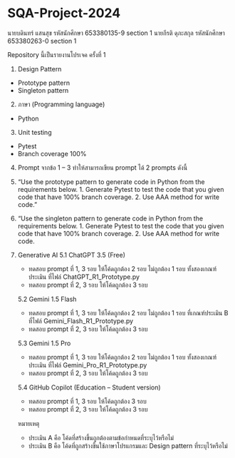 # SQA-Project-2024
นายบดินทร์ แสนสุข รหัสนักศึกษา 653380135-9 section 1
นายกีรติ ดุภะสกุล รหัสนักศึกษา 653380263-0 section 1

Repository นี้เป็นรายงานโปรเจค ครั้งที่ 1

1. Design Pattern
- Prototype pattern
- Singleton pattern

2. ภาษา (Programming language)
- Python

3. Unit testing
- Pytest
- Branch coverage 100% 

4. Prompt
จากข้อ 1 – 3 ทำให้สามารถเขียน prompt ได้ 2 prompts ดังนี้
1. “Use the prototype pattern to generate code in Python from the requirements below. 
             1. Generate Pytest to test the code that you given code that have 100% branch coverage. 
             2. Use AAA method for write code.”
2. “Use the singleton pattern to generate code in Python from the requirements below. 
            1. Generate Pytest to test the code that you given code that have 100% branch coverage. 
            2. Use AAA method for write code. 

5. Generative AI
    5.1 ChatGPT 3.5 (Free) 
    - ทดสอบ prompt ที่ 1, 3 รอบ ให้โค้ดถูกต้อง 2 รอบ ไม่ถูกต้อง 1 รอบ ทั้งสองเกณฑ์ประเมิน ที่ไฟล์ ChatGPT_R1_Prototype.py
    - ทดสอบ prompt ที่ 2, 3 รอบ ให้โค้ดถูกต้อง 3 รอบ 

    5.2 Gemini 1.5 Flash
    - ทดสอบ prompt ที่ 1, 3 รอบ ให้โค้ดถูกต้อง 2 รอบ ไม่ถูกต้อง 1 รอบ ที่เกณฑ์ประเมิน B ที่ไฟล์ Gemini_Flash_R1_Prototype.py 
    - ทดสอบ prompt ที่ 2, 3 รอบ ให้โค้ดถูกต้อง 3 รอบ 

    5.3 Gemini 1.5 Pro 
    - ทดสอบ prompt ที่ 1, 3 รอบ ให้โค้ดถูกต้อง 2 รอบ ไม่ถูกต้อง 1 รอบ ทั้งสองเกณฑ์ประเมิน ที่ไฟล์ Gemini_Pro_R1_Prototype.py
    - ทดสอบ prompt ที่ 2, 3 รอบ ให้โค้ดถูกต้อง 3 รอบ 

    5.4 GitHub Copilot (Education – Student version)
    - ทดสอบ prompt ที่ 1, 3 รอบ ให้โค้ดถูกต้อง 3 รอบ 
    - ทดสอบ prompt ที่ 2, 3 รอบ ให้โค้ดถูกต้อง 3 รอบ 

    หมายเหตุ
    - ประเมิน A คือ โค้ดที่สร้างขึ้นถูกต้องตามข้อกําหนดที่ระบุไว้หรือไม่
    - ประเมิน B คือ โค้ดที่ถูกสร้างขึ้นใช้ภาษาโปรแกรมและ Design pattern ที่ระบุไว้หรือไม่

